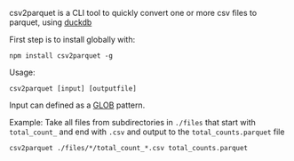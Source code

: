csv2parquet is a CLI tool to quickly convert one or more csv files to parquet, using [duckdb](https://duckdb.org)

First step is to install globally with:

```
npm install csv2parquet -g
```

Usage:
```
csv2parquet [input] [outputfile]
```

Input can defined as a [GLOB](https://en.wikipedia.org/wiki/Glob_(programming)) pattern.

Example: Take all files from subdirectories in `./files` that start with `total_count_` and end with `.csv` and output to the `total_counts.parquet` file
```
csv2parquet ./files/*/total_count_*.csv total_counts.parquet
```